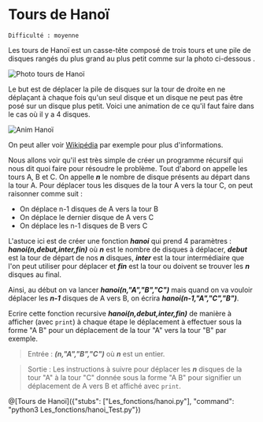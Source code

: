 # Tours de Hanoï
`Difficulté : moyenne`

Les tours de Hanoï est un casse-tête composé de trois tours et une pile de disques rangés du plus grand au plus petit comme sur la photo ci-dessous . 

![Photo tours de Hanoï](https://upload.wikimedia.org/wikipedia/commons/thumb/0/07/Tower_of_Hanoi.jpeg/260px-Tower_of_Hanoi.jpeg)

Le but est de déplacer la pile de disques sur la tour de droite en ne déplaçant à chaque fois qu'un seul disque et un disque ne peut pas être posé sur un disque plus petit. Voici une animation de ce qu'il faut faire dans le cas où il y a 4 disques.

![Anim Hanoï](https://upload.wikimedia.org/wikipedia/commons/thumb/6/60/Tower_of_Hanoi_4.gif/260px-Tower_of_Hanoi_4.gif)

On peut aller voir [Wikipédia](https://fr.wikipedia.org/wiki/Tours_de_Hano%C3%AF) par exemple pour plus d'informations.

Nous allons voir qu'il est très simple de créer un programme récursif qui nous dit quoi faire pour résoudre le problème. Tout d'abord on appelle les tours A, B et C. On appelle ***n*** le nombre de disque présents au départ dans la tour A. Pour déplacer tous les disques de la tour A vers la tour C, on peut raisonner comme suit : 
+ On déplace n-1 disques de A vers la tour B
+ On déplace le dernier disque de A vers C
+ On déplace les n-1 disques de B vers C

L'astuce ici est de créer une fonction ***hanoi*** qui prend 4 paramètres : ***hanoi(n,debut,inter,fin)*** où ***n*** est le nombre de  disques à déplacer, ***debut*** est la tour de départ de nos ***n*** disques, ***inter*** est la tour intermédiaire que l'on peut utiliser pour déplacer et ***fin*** est la tour ou doivent se trouver les ***n*** disques au final. 

Ainsi, au début on va lancer ***hanoi(n,"A","B","C")*** mais quand on va vouloir déplacer les ***n-1*** disques de A vers B, on écrira ***hanoi(n-1,"A","C","B")***.

Ecrire cette fonction recursive ***hanoi(n,debut,inter,fin)*** de manière à afficher (avec `print`) à chaque étape le déplacement à effectuer sous la forme "A B" pour un déplacement de la tour "A" vers la tour "B" par exemple.

> Entrée : ***(n,"A","B","C")*** où ***n*** est un entier.

> Sortie : Les instructions à suivre pour déplacer les ***n*** disques de la tour "A" à la tour "C" donnée sous la forme "A B" pour signifier un déplacement de A vers B et affiché avec `print`.

@[Tours de Hanoï]({"stubs": ["Les_fonctions/hanoi.py"], "command": "python3 Les_fonctions/hanoi_Test.py"})

